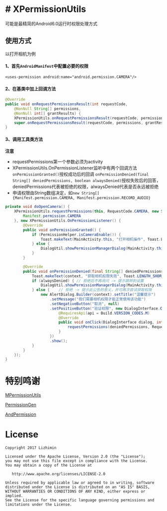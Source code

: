 # # XPermissionUtils
可能是最精简的Android6.0运行时权限处理方式
## 使用方式
以打开相机为例
#### 1、首先`AndroidManifest`中配置必要的权限
`<uses-permission android:name="android.permission.CAMERA"/>`
#### 2、在基类中加上回调方法
```java
@Override
public void onRequestPermissionsResult(int requestCode,
    @NonNull String[] permissions,
    @NonNull int[] grantResults) {
    XPermissionUtils.onRequestPermissionsResult(requestCode, permissions, grantResults);
    super.onRequestPermissionsResult(requestCode, permissions, grantResults);
}
```
#### 3、调用工具类方法
**注意**
* requestPermissions第一个参数必须为activity
* XPermissionUtils.OnPermissionListener监听中有两个回调方法
`onPermissionGranted()`授权成功后的回调
`onPermissionDenied(final String[] deniedPermissions, boolean alwaysDenied)`授权失败后的回答，deniedPermissions代表被拒绝的权限，alwaysDenied代表是否永远被拒绝
* 申请权限由String数组决定，如`new String[] {Manifest.permission.CAMERA, Manifest.permission.RECORD_AUDIO}`

```java
private void doOpenCamera() {
    XPermissionUtils.requestPermissions(this, RequestCode.CAMERA, new String[] {
        Manifest.permission.CAMERA
    }, new XPermissionUtils.OnPermissionListener() {
        @Override
        public void onPermissionGranted() {
            if (PermissionHelper.isCameraEnable()) {
                Toast.makeText(MainActivity.this, "打开相机操作", Toast.LENGTH_LONG).show();
            } else {
                DialogUtil.showPermissionManagerDialog(MainActivity.this, "相机");
            }
        }

        @Override
        public void onPermissionDenied(final String[] deniedPermissions, boolean alwaysDenied) {
            Toast.makeText(context, "获取相机权限失败", Toast.LENGTH_SHORT).show();
            if (alwaysDenied) { // 拒绝后不再询问 -> 提示跳转到设置
                DialogUtil.showPermissionManagerDialog(MainActivity.this, "相机");
            } else {    // 拒绝 -> 提示此公告的意义，并可再次尝试获取权限
                new AlertDialog.Builder(context).setTitle("温馨提示")
                    .setMessage("我们需要相机权限才能正常使用该功能")
                    .setNegativeButton("取消", null)
                    .setPositiveButton("验证权限", new DialogInterface.OnClickListener() {
                        @RequiresApi(api = Build.VERSION_CODES.M)
                        @Override
                        public void onClick(DialogInterface dialog, int which) {
                            requestPermissions(deniedPermissions, RequestCode.CAMERA);
                        }
                    })
                    .show();
            }
        }
    });
}
```

# 特别鸣谢
[MPermissionUtils](https://github.com/Airsaid/MPermissionUtils)

[PermissionGen](https://github.com/lovedise/PermissionGen)

[AndPermission](https://github.com/yanzhenjie/AndPermission)

# License
```text
Copyright 2017 Lizhimin

Licensed under the Apache License, Version 2.0 (the "License");
you may not use this file except in compliance with the License.
You may obtain a copy of the License at

   http://www.apache.org/licenses/LICENSE-2.0

Unless required by applicable law or agreed to in writing, software
distributed under the License is distributed on an "AS IS" BASIS,
WITHOUT WARRANTIES OR CONDITIONS OF ANY KIND, either express or implied.
See the License for the specific language governing permissions and
limitations under the License.
```